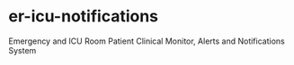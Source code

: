 # er-icu-notifications
Emergency and ICU Room Patient Clinical Monitor, Alerts and Notifications System 
